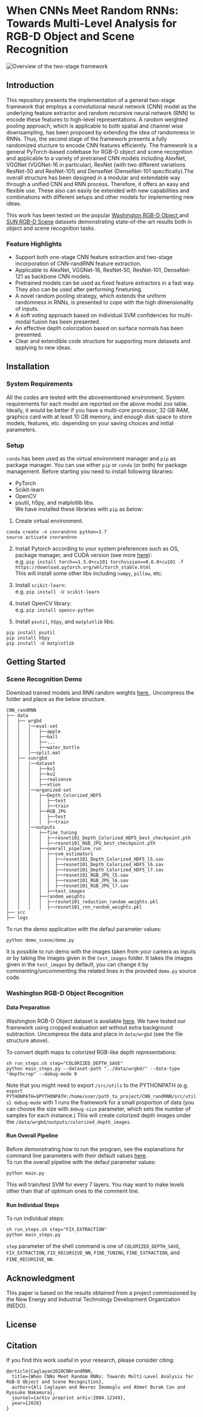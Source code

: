# When CNNs Meet Random RNNs: Towards Multi-Level Analysis for RGB-D Object and Scene Recognition
![Overview of the two-stage framework](https://github.com/acaglayan/CNN_randRNN/blob/master/figures/overview.png)
## Introduction
This repository presents the implementation of a general two-stage framework that employs a convolutional neural network (CNN) model as the underlying feature extractor and random recursive neural network (RNN) to encode these features to high-level representations. A random weighted pooling approach, which is applicable to both spatial and channel wise downsampling, has been proposed by extending the idea of randomness in RNNs. Thus, the second stage of the framework presents a fully randomized stucture to encode CNN features efficiently. The framework is a general PyTorch-based codebase for RGB-D object and scene recognition and applicable to a variety of pretrained CNN models including AlexNet, VGGNet (VGGNet-16 in particular), ResNet (with two different variations ResNet-50 and ResNet-101) and DenseNet (DenseNet-101 specifically).The overall structure has been designed in a modular and extendable way through a unified CNN and RNN process. Therefore, it offers an easy and flexible use. These also can easily be extended with new capabilities and combinations with different setups and other models for implementing new ideas.

This work has been tested on the popular <a href ="https://rgbd-dataset.cs.washington.edu/dataset.html" target="_blank">Washington RGB-D Object </a>  and <a href ="http://rgbd.cs.princeton.edu/" target="_blank">SUN RGB-D Scene</a> datasets demonstrating state-of-the-art results both in object and scene recognition tasks.  

### Feature Highlights
- Support both one-stage CNN feature extraction and two-stage incorporation of CNN-randRNN feature extraction.
- Applicable to AlexNet, VGGNet-16, ResNet-50, ResNet-101, DenseNet-121 as backbone CNN models.
- Pretrained models can be used as fixed feature extractors in a fast way. They also can be used after performing finetuning.
- A novel random pooling strategy, which extends the uniform randomness in RNNs, is presented to cope with the high dimensionality of inputs.
- A soft voting approach based on individual SVM confidences for multi-modal fusion has been presented.
- An effective depth colorization based on surface normals has been presented.
- Clear and extendible code structure for supporting more datasets and applying to new ideas.

## Installation
### System Requirements
All the codes are tested with the abovementioned environment. System requirements for each model are reported on the above model zoo table. Ideally, it would be better if you have a multi-core processor, 32 GB RAM, graphics card with at least 10 GB memory, and enough disk space to store models, features, etc. depending on your saving choices and initial parameters.
### Setup 
`conda` has been used as the virtual environment manager and `pip` as package manager. You can use either `pip` or `conda` (or both) for package management. Before starting you need to install following libraries:
* PyTorch
* Scikit-learn
* OpenCV
* psutil, h5py, and matplotlib libs. <br/>
We have installed these libraries with `pip` as below:<br/>
1. Create virtual environment. <br/>
```
conda create -n cnnrandrnn python=3.7
source activate cnnrandrnn
```
2. Install Pytorch according to your system preferences such as OS, package manager, and CUDA version (see more [here](https://pytorch.org/get-started/locally/)): <br />
e.g. `pip install torch==1.5.0+cu101 torchvision==0.6.0+cu101 -f https://download.pytorch.org/whl/torch_stable.html` <br />
This will install some other libs including `numpy`, `pillow`, etc. <br />

3. Install `scikit-learn`: <br />
e.g. `pip install -U scikit-learn` <br />

4. Install OpenCV library: <br />
e.g. `pip install opencv-python` <br />

5. Install `psutil`, `h5py`, and `matplotlib` libs:
``` 
pip install psutil
pip install h5py
pip install -U matplotlib
```

## Getting Started
### Scene Recognition Demo
Download trained models and RNN random weights <a href="" target="__blank"> here <a/>. Uncompress the folder and place as the below structure.
```
CNN_randRNN
├── data
│   ├── wrgbd
│   │   │──eval-set
│   │   │   ├──apple
│   │   │   ├──ball
│   │   │   ├──...
│   │   │   ├──water_bottle
│   │   │──split.mat
│   ├── sunrgbd
│   │   │──dataset
│   │   │   ├──kv1
│   │   │   ├──kv2
│   │   │   ├──realsense
│   │   │   ├──xtion
│   │   │──organized-set
│   │   │   ├──Depth_Colorized_HDF5
│   │   │   │  ├──test
│   │   │   │  ├──train
│   │   │   ├──RGB_JPG
│   │   │   │  ├──test
│   │   │   │  ├──train
│   │   │──outputs
│   │   │   ├──fine_tuning
│   │   │   │  ├──resnet101_Depth_Colorized_HDF5_best_checkpoint.pth
│   │   │   │  ├──resnet101_RGB_JPG_best_checkpoint.pth
│   │   │   ├──overall_pipeline_run
│   │   │   │  ├──svm_estimators
│   │   │   │  │  ├──resnet101_Depth_Colorized_HDF5_l5.sav
│   │   │   │  │  ├──resnet101_Depth_Colorized_HDF5_l6.sav
│   │   │   │  │  ├──resnet101_Depth_Colorized_HDF5_l7.sav
│   │   │   │  │  ├──resnet101_RGB_JPG_l5.sav
│   │   │   │  │  ├──resnet101_RGB_JPG_l6.sav
│   │   │   │  │  ├──resnet101_RGB_JPG_l7.sav
│   │   │   │  ├──test_images
│   │   │   ├──random_weights
│   │   │   │  ├──resnet101_reduction_random_weights.pkl
│   │   │   │  ├──resnet101_rnn_random_weights.pkl
├── src
├── logs
```
To run the demo application with the defaul parameter values:<br/>
```
python demo_scene/demo.py
```
It is possible to run demo with the images taken from your camera as inputs or by taking the images given in the `test_images` folder. It takes the images given in the `test_images` by default, you can change it by commenting/uncommenting  the related lines in the provided `demo.py` source code.

### Washington RGB-D Object Recognition
#### Data Preparation
Washington RGB-D Object dataset is available <a href="https://rgbd-dataset.cs.washington.edu/dataset.html" target="_blank">here</a>. We have tested our framework using cropped evaluation set without extra background subtraction. Uncompress the data and place in `data/wrgbd` (see the file structure above).

To convert depth maps to colorized RGB-like depth representations:
```
sh run_steps.sh step="COLORIZED_DEPTH_SAVE"
python main_steps.py --dataset-path "../data/wrgbd/" --data-type "depthcrop" --debug-mode 0
```
Note that you might need to export `/src/utils` to the PYTHONPATH (e.g. `export PYTHONPATH=$PYTHONPATH:/home/user/path_to_project/CNN_randRNN/src/utils`). `debug-mode` with 1 runs the framework for a small proportion of data (you can choose the size with `debug-size` parameter, which sets the number of samples for each instance.) This will create colorized depth images under the `/data/wrgbd/outputs/colorized_depth_images`.

#### Run Overall Pipeline
Before demonstrating how to run the program, see the explanations for command line parameters with their default values <a href="https://github.com/acaglayan/CNN_randRNN/blob/master/more_info.md"> here</a>. <br/>
To run the overall pipeline with the defaul parameter values:<br/>
```
python main.py
```
This will train/test SVM for every 7 layers. You may want to make levels other than that of optimum ones to the comment line.

#### Run Individual Steps
To run individual steps:<br/>
```
sh run_steps.sh step="FIX_EXTRACTION"
python main_steps.py
```
`step` parameter of the shell command is one of `COLORIZED_DEPTH_SAVE`, `FIX_EXTRACTION`, `FIX_RECURSIVE_NN`, `FINE_TUNING`, `FINE_EXTRACTION`, and `FINE_RECURSIVE_NN`.

## Acknowledgment
This  paper  is  based  on  the  results  obtained  from  a  project commissioned by the New Energy and Industrial Technology Development Organization (NEDO).

## License

## Citation
If you find this work useful in your research, please consider citing:
```
@article{Caglayan2020CNNrandRNN,
  title={When CNNs Meet Random RNNs: Towards Multi-Level Analysis for RGB-D Object and Scene Recognition},
  author={Ali Caglayan and Nevrez Imamoglu and Ahmet Burak Can and Ryosuke Nakamura},
  journal={arXiv preprint arXiv:2004.12349},
  year={2020}
}
```

